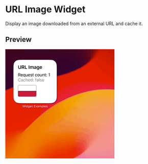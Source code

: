 # URL Image Widget

Display an image downloaded from an external URL and cache it.

## Preview

![URL Image Widget](../../.resources/Recordings/URLImageWidget.gif)

